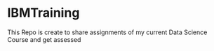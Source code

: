 # IBMTraining
This Repo is create to share assignments of my current Data Science Course and get assessed
